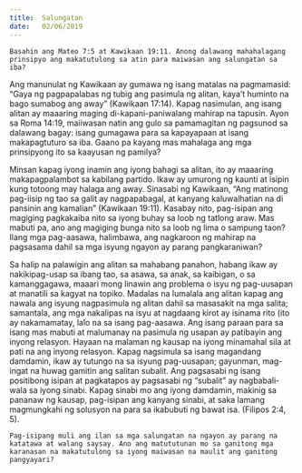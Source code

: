 ```yaml
---
title:  Salungatan
date:   02/06/2019
---
```


`Basahin ang Mateo 7:5 at Kawikaan 19:11. Anong dalawang mahahalagang prinsipyo ang makatutulong sa atin para maiwasan ang salungatan sa iba?`

Ang manunulat ng Kawikaan ay gumawa ng isang matalas na pagmamasid: “Gaya ng pagpapalabas ng tubig ang pasimula ng alitan, kaya’t huminto na bago sumabog ang away” (Kawikaan 17:14). Kapag nasimulan, ang isang alitan ay maaaring maging di-kapani-paniwalang mahirap na tapusin. Ayon sa Roma 14:19, maiiwasan natin ang gulo sa pamamagitan ng pagsunod sa dalawang bagay: isang gumagawa para sa kapayapaan at isang makapagtuturo sa iba. Gaano pa kayang mas mahalaga ang mga prinsipyong ito sa kaayusan ng pamilya?

Minsan kapag iyong inamin ang iyong bahagi sa alitan, ito ay maaaring makapagpalambot sa kabilang partido. Ikaw ay umurong ng kaunti at isipin kung totoong may halaga ang away. Sinasabi ng Kawikaan, “Ang matinong pag-iisip ng tao sa galit ay nagpapabagal, at kanyang kaluwalhatian na di pansinin ang kamalian” (Kawikaan 19:11). Kasabay nito, pag-isipan ang magiging pagkakaiba nito sa iyong buhay sa loob ng tatlong araw. Mas mabuti pa, ano ang magiging bunga nito sa loob ng lima o sampung taon? Ilang mga pag-aasawa, halimbawa, ang nagkaroon ng mahirap na pagsasama dahil sa mga isyung ngayon ay parang pangkaraniwan?

Sa halip na palawigin ang alitan sa mahabang panahon, habang ikaw ay nakikipag-usap sa ibang tao, sa asawa, sa anak, sa kaibigan, o sa kamanggagawa, maaari mong linawin ang problema o isyu ng pag-uusapan at manatili sa kagyat na topiko. Madalas na lumalala ang alitan kapag ang nawala ang isyung nagpasimula ng alitan dahil sa masasakit na mga salita; samantala, ang mga nakalipas na isyu at nagdaang kirot ay isinama rito (ito ay nakamamatay, lalo na sa isang pag-aasawa. Ang isang paraan para sa isang mas mabuti at malumanay na pasimula ng usapan ay patibayin ang inyong relasyon. Hayaan na malaman ng kausap na iyong minamahal sila at pati na ang inyong relasyon. Kapag nagsimula sa isang magandang damdamin, ikaw ay tutungo na sa isyung pag-uusapan; gayunman, mag-ingat na huwag gamitin ang salitan subalit. Ang pagsasabi ng isang positibong isipan at pagkatapos ay pagsasabi ng “subalit” ay nagbabali-wala sa iyong sinabi. Kapag sinabi mo ang iyong damdamin, makinig sa pananaw ng kausap, pag-isipan ang kanyang sinabi, at saka lamang magmungkahi ng solusyon na para sa ikabubuti ng bawat isa. (Filipos 2:4, 5).

`Pag-isipang muli ang ilan sa mga salungatan na ngayon ay parang na katatawa at walang saysay. Ano ang matututunan mo sa ganitong mga karanasan na makatutulong sa iyong maiwasan na maulit ang ganitong pangyayari?`